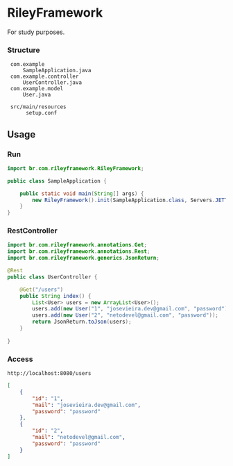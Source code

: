 # RileyFramework
For study purposes.

### Structure

     com.example
         SampleApplication.java
     com.example.controller
         UserController.java
     com.example.model
         User.java

     src/main/resources
          setup.conf


## Usage

### Run
```java
import br.com.rileyframework.RileyFramework;

public class SampleApplication {

	public static void main(String[] args) {
		new RileyFramework().init(SampleApplication.class, Servers.JETTY);
	}
}
```

### RestController
```java
import br.com.rileyframework.annotations.Get;
import br.com.rileyframework.annotations.Rest;
import br.com.rileyframework.generics.JsonReturn;

@Rest
public class UserController {

	@Get("/users")
	public String index() {
		List<User> users = new ArrayList<User>();
		users.add(new User("1", "josevieira.dev@gmail.com", "password"));
		users.add(new User("2", "netodevel@gmail.com", "password"));
		return JsonReturn.toJson(users);
	}
  
}
```

### Access
    http://localhost:8080/users
```json
[
	{
		"id": "1",
		"mail": "josevieira.dev@gmail.com",
		"password": "password"
	},
	{
		"id": "2",
		"mail": "netodevel@gmail.com",
		"password": "password"
	}
]
```
